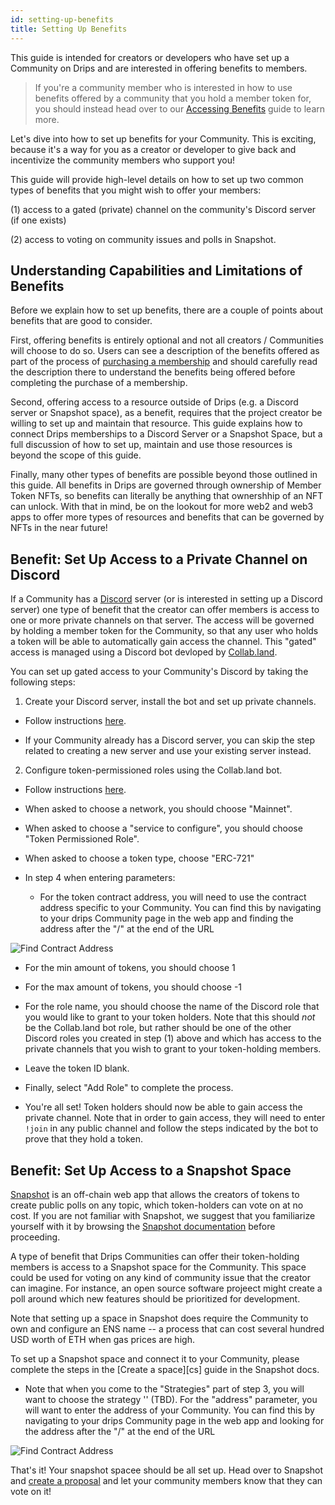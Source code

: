 ```yaml
---
id: setting-up-benefits
title: Setting Up Benefits
---
```


This guide is intended for creators or developers who have set up a Community on
Drips and are interested in offering benefits to members.

> If you're a community member who is interested in how to use benefits offered
by a community that you hold a member token for, you should instead head over to
our [Accessing Benefits][ab] guide to learn more.

Let's dive into how to set up benefits for your Community. 
This is exciting, because it's a way for you as a creator or developer to give back
and incentivize the community members who support you!

This guide will provide high-level details on how to set up two common types of 
benefits that you might wish to offer your members:

(1) access to a gated (private) channel on the community's Discord server (if one exists)

(2) access to voting on community issues and polls in Snapshot.

## Understanding Capabilities and Limitations of Benefits

Before we explain how to set up benefits, there are a couple of points about benefits that are
good to consider.

First, offering benefits is entirely optional and not all creators / Communities will choose to do so. Users
can see a description of the benefits offered as part of the process of [purchasing a membership][pu]
and should carefully read the description there to understand the benefits being offered before completing
the purchase of a membership.

Second, offering access to a resource outside of Drips (e.g. a Discord server or Snapshot space), as a
benefit, requires that the project creator be willing to set up and maintain that resource. This guide explains 
how to connect Drips memberships to a Discord Server or a Snapshot Space, but a full discussion of how to
set up, maintain and use those resources is beyond the scope of this guide.

Finally, many other types of benefits are possible beyond those outlined in this guide. All benefits
in Drips are governed through ownership of Member Token NFTs, so benefits can literally be anything 
that ownershhip of an NFT can unlock. With that in mind, be on the lookout for more web2 and web3
apps to offer more types of resources and benefits that can be governed by NFTs in the near future!

## Benefit: Set Up Access to a Private Channel on Discord

If a Community has a [Discord][di] server (or is interested in setting up a Discord server) one type of 
benefit that the creator can offer members is access to one or more private channels on that server.
The access will be governed by holding a member token for the Community, so that any user who holds a
token will be able to automatically gain access the channel. This "gated" access is managed using a 
Discord bot devloped by [Collab.land][cl].

You can set up gated access to your Community's Discord by taking the following steps:

1. Create your Discord server, install the bot and set up private channels.

- Follow instructions [here][s1].

- If your Community already has a Discord server, you can skip the step related to creating
a new server and use your existing server instead.

2. Configure token-permissioned roles using the Collab.land bot.

- Follow instructions [here][s2].
- When asked to choose a network, you should choose "Mainnet".
- When asked to choose a "service to configure", you should choose "Token Permissioned Role".
- When asked to choose a token type, choose "ERC-721"
- In step 4 when entering parameters:

  - For the token contract address, you will need to use the contract address specific to your Community.
  You can find this by navigating to your drips Community page in the web app and finding the address
  after the "/" at the end of the URL
  
![Find Contract Address][s3]

  - For the min amount of tokens, you should choose 1

  - For the max amount of tokens, you should choose -1

  - For the role name, you should choose the name of the Discord role that you would like to grant to your
  token holders. Note that this should *not* be the Collab.land bot role, but rather should be one of the
  other Discord roles you created in step (1) above and which has access to the private channels that you
  wish to grant to your token-holding members.

  - Leave the token ID blank.

  - Finally, select "Add Role" to complete the process. 

- You're all set! Token holders should now be able to gain access the private channel. Note that in order to gain access, they will need to enter `!join` in any public channel and follow the steps indicated by the bot to prove
that they hold a token.

## Benefit: Set Up Access to a Snapshot Space

[Snapshot][sn] is an off-chain web app that allows the creators of tokens to create public polls on any topic,
which token-holders can vote on at no cost. If you are not familiar with Snapshot, we suggest that you
familiarize yourself with it by browsing the [Snapshot documentation][sd] before proceeding.

A type of benefit that Drips Communities can offer their token-holding members is access to a Snapshot space
for the Community. This space could be used for voting on any kind of community issue that the creator can imagine. 
For instance, an open source software projeect might create a poll around which new features should be prioritized
for development.

Note that setting up a space in Snapshot does require the Community to own and configure an ENS name -- a process that can cost several hundred USD worth of ETH when gas prices are high.

To set up a Snapshot space and connect it to your Community, please complete the steps in the [Create a space][cs] 
guide in the Snapshot docs. 

- Note that when you come to the "Strategies" part of step 3, you will want to choose the strategy '' (TBD). For
the "address" parameter, you will want to enter the address of your Community. You can find this by navigating to your drips Community page in the web app and looking for the address after the "/" at the end of the URL
  
![Find Contract Address][s3]

That's it! Your snapshot spacee should be all set up. Head over to Snapshot and [create a proposal][cp] and let your
community members know that they can vote on it!

[ab]: using-drips/accessing-benefits.md
[pu]: using-drips/purchase-a-membership.md
[di]: https://discord.com/
[cl]: https://collab-land.gitbook.io/collab-land/
[s1]: https://collab-land.gitbook.io/collab-land/bots/discord
[s2]: https://collab-land.gitbook.io/collab-land/bots/discord/token-permissioned-roles
[s3]: /img/drips_setup-benefits1.png
[sn]: https://snapshot.org/#/
[sd]: https://docs.snapshot.org/
[cp]: https://docs.snapshot.org/proposals/create
